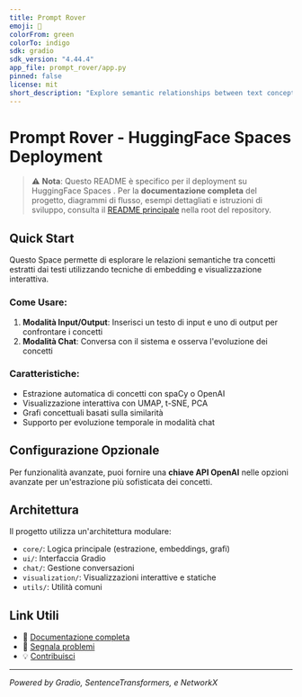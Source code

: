 ```yaml
---
title: Prompt Rover
emoji: 🚀
colorFrom: green
colorTo: indigo
sdk: gradio
sdk_version: "4.44.4"
app_file: prompt_rover/app.py
pinned: false
license: mit
short_description: "Explore semantic relationships between text concepts"
---
```



# Prompt Rover - HuggingFace Spaces Deployment

> ⚠️ **Nota**: Questo  README è specifico per il deployment su HuggingFace Spaces . 
> Per la **documentazione completa** del progetto, diagrammi di flusso, esempi dettagliati e istruzioni di sviluppo, consulta il [README principale](../README.md) nella root del repository.

## Quick Start

Questo Space permette di esplorare le relazioni semantiche tra concetti estratti dai testi utilizzando tecniche di embedding e visualizzazione interattiva.

### Come Usare:

1. **Modalità Input/Output**: Inserisci un testo di input e uno di output per confrontare i concetti
2. **Modalità Chat**: Conversa con il sistema e osserva l'evoluzione dei concetti

### Caratteristiche:
- Estrazione automatica di concetti con spaCy o OpenAI
- Visualizzazione interattiva con UMAP, t-SNE, PCA
- Grafi concettuali basati sulla similarità
- Supporto per evoluzione temporale in modalità chat

## Configurazione Opzionale

Per funzionalità avanzate, puoi fornire una **chiave API OpenAI** nelle opzioni avanzate per un'estrazione più sofisticata dei concetti.

## Architettura

Il progetto utilizza un'architettura modulare:
- `core/`: Logica principale (estrazione, embeddings, grafi)
- `ui/`: Interfaccia Gradio
- `chat/`: Gestione conversazioni
- `visualization/`: Visualizzazioni interattive e statiche
- `utils/`: Utilità comuni

## Link Utili

- 📖 [Documentazione completa](../README.md)
- 🐛 [Segnala problemi](https://github.com/your-username/prompt-rover/issues)
- 💡 [Contribuisci](https://github.com/your-username/prompt-rover/pulls)

---
*Powered by Gradio, SentenceTransformers, e NetworkX*

 <!-- Deployment trigger: force new workflow run --> 
 <!-- Deployment trigger: force new workflow run --> 
 <!-- Deployment trigger: force new workflow run --> 